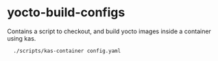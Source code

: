 # yocto-build-configs

Contains a script to checkout, and build yocto images inside a container using kas.

      ./scripts/kas-container config.yaml
